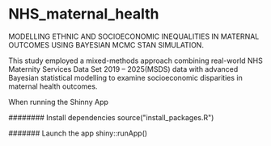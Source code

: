 # NHS_maternal_health

MODELLING ETHNIC AND SOCIOECONOMIC INEQUALITIES IN MATERNAL OUTCOMES USING BAYESIAN MCMC STAN SIMULATION.

This study employed a mixed-methods approach combining real-world NHS Maternity Services Data Set 2019 – 2025(MSDS) data  with advanced Bayesian statistical modelling to examine socioeconomic disparities in maternal health outcomes. 


When running the Shinny App

######## Install dependencies
source("install_packages.R")

####### Launch the app
shiny::runApp()
